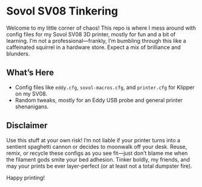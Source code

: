 # Sovol SV08 Tinkering

Welcome to my little corner of chaos! This repo is where I mess around with config files for my Sovol SV08 3D printer, mostly for fun and a bit of learning. I’m not a professional—frankly, I’m bumbling through this like a caffeinated squirrel in a hardware store. Expect a mix of brilliance and blunders.

## What’s Here
- Config files like `eddy.cfg`, `sovol-macros.cfg`, and `printer.cfg` for Klipper on my SV08.
- Random tweaks, mostly for an Eddy USB probe and general printer shenanigans.

## Disclaimer
Use this stuff at your own risk! I’m not liable if your printer turns into a sentient spaghetti cannon or decides to moonwalk off your desk. Reuse, remix, or recycle these configs as you see fit—just don’t blame me when the filament gods smite your bed adhesion. Tinker boldly, my friends, and may your prints be ever layer-perfect (or at least not a total dumpster fire).

Happy printing!
